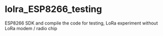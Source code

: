 # lolra_ESP8266_testing
ESP8266 SDK and compile the code for testing, LoRa experiment without LoRa modem / radio chip
